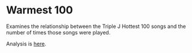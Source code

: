 Warmest 100
===========

Examines the relationship between the Triple J Hottest 100 songs and the number
of times those songs were played.

Analysis is [here](https://bcb.github.io/warmest-100).
